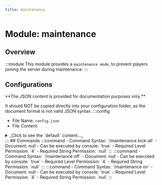 ```yaml
---
title: maintenance
---
```



# Module: maintenance

## Overview
:::module
  This module provides a `maintenance mode`, to prevent players joining the server during maintenance.
:::
## Configurations
<Admonition type="warning" icon="" title="">
**The JSON content is provided for documentation purposes only.**

It should NOT be copied directly into your configuration folder, as the document format is not valid JSON syntax.
</Admonition>
:::config
- File Name: `config.json`
- File Content: 
<details>

<summary>_Click to see the `default` content..._</summary>

```json showLineNumbers title="config/fuji/modules/maintenance/config.json"
{
  "maintenance_mode_status": false,
  "maintenance_messages": [
    "<gold>Maintenance in progress, please wait...",
    "<blue>Currently under maintenance, check back soon!",
    "<aqua>We’ll be back shortly after maintenance.",
    "<light_purple>Maintenance ongoing, thanks for your patience!",
    "<green>Server is in maintenance mode, hang tight!"
  ],
  "events": {
    "on_enter_maintenance_mode_commands": [
      "send-broadcast <yellow><bold>Maintenance mode is now on."
    ],
    "on_leave_maintenance_mode_commands": [
      "send-broadcast <green><bold>Maintenance mode is now off."
    ]
  }
}
```
</details>
:::
## Commands
:::command
- Command Syntax: `/maintenance kick-all`
- Document: null
- Can be executed by console: `true`
- Required Level Permission: `4`
- Required String Permission: `null`
:::
:::command
- Command Syntax: `/maintenance off`
- Document: null
- Can be executed by console: `true`
- Required Level Permission: `4`
- Required String Permission: `null`
:::
:::command
- Command Syntax: `/maintenance on`
- Document: null
- Can be executed by console: `true`
- Required Level Permission: `4`
- Required String Permission: `null`
:::
